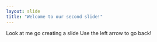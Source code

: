 ```yaml
---
layout: slide
title: "Welcome to our second slide!"
---
```

Look at me go creating a slide
Use the left arrow to go back!
